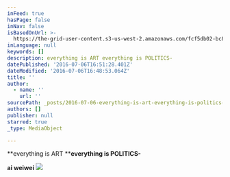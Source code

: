 ```yaml
---
inFeed: true
hasPage: false
inNav: false
isBasedOnUrl: >-
  https://the-grid-user-content.s3-us-west-2.amazonaws.com/fcf5db02-bc87-4ad4-8aa1-c14a0109df12.jpg
inLanguage: null
keywords: []
description: everything is ART everything is POLITICS-
datePublished: '2016-07-06T16:51:28.401Z'
dateModified: '2016-07-06T16:48:53.064Z'
title: ''
author:
  - name: ''
    url: ''
sourcePath: _posts/2016-07-06-everything-is-art-everything-is-politics-.md
authors: []
publisher: null
starred: true
_type: MediaObject

---
```

**everything is ART ****everything is POLITICS-**

**ai weiwei**
![](https://the-grid-user-content.s3-us-west-2.amazonaws.com/0a2f4e26-ccb1-4da1-83c5-61d7728ac731.jpg)